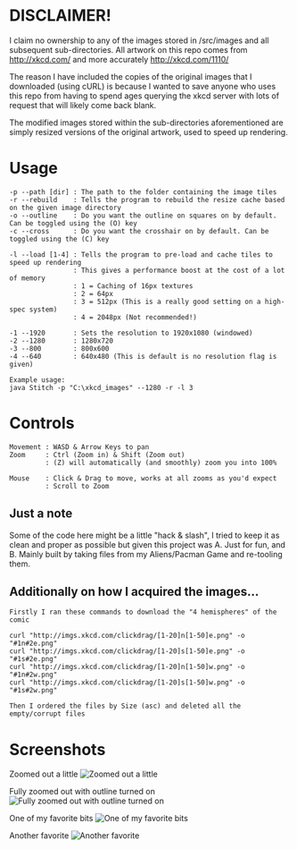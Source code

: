 # DISCLAIMER!
I claim no ownership to any of the images stored in /src/images and all subsequent sub-directories. All artwork on this repo comes from http://xkcd.com/ and more accurately http://xkcd.com/1110/ 

The reason I have included the copies of the original images that I downloaded (using cURL) is because I wanted to save anyone who uses this repo from having to spend ages querying the xkcd server with lots of request that will likely come back blank.

The modified images stored within the sub-directories aforementioned are simply resized versions of the original artwork, used to speed up rendering.

# Usage

	-p --path [dir] : The path to the folder containing the image tiles
	-r --rebuild    : Tells the program to rebuild the resize cache based on the given image directory
	-o --outline    : Do you want the outline on squares on by default. Can be toggled using the (O) key
	-c --cross      : Do you want the crosshair on by default. Can be toggled using the (C) key
	
	-l --load [1-4] : Tells the program to pre-load and cache tiles to speed up rendering
					: This gives a performance boost at the cost of a lot of memory
					: 1 = Caching of 16px textures
					: 2 = 64px
					: 3 = 512px (This is a really good setting on a high-spec system)
					: 4 = 2048px (Not recommended!)
					
	-1 --1920		: Sets the resolution to 1920x1080 (windowed)
	-2 --1280		: 1280x720
	-3 --800		: 800x600
	-4 --640		: 640x480 (This is default is no resolution flag is given)

	Example usage:
	java Stitch -p "C:\xkcd_images" --1280 -r -l 3
	
# Controls

	Movement : WASD & Arrow Keys to pan
	Zoom     : Ctrl (Zoom in) & Shift (Zoom out)
			 : (Z) will automatically (and smoothly) zoom you into 100%  
	
	Mouse	 : Click & Drag to move, works at all zooms as you'd expect
			 : Scroll to Zoom 

## Just a note
Some of the code here might be a little "hack & slash", I tried to keep it as clean and proper as possible but given this project was A. Just for fun, and B. Mainly built by taking files from my Aliens/Pacman Game and re-tooling them. 

## Additionally on how I acquired the images...

	Firstly I ran these commands to download the "4 hemispheres" of the comic
	
	curl "http://imgs.xkcd.com/clickdrag/[1-20]n[1-50]e.png" -o "#1n#2e.png"
	curl "http://imgs.xkcd.com/clickdrag/[1-20]s[1-50]e.png" -o "#1s#2e.png"
	curl "http://imgs.xkcd.com/clickdrag/[1-20]n[1-50]w.png" -o "#1n#2w.png"
	curl "http://imgs.xkcd.com/clickdrag/[1-20]s[1-50]w.png" -o "#1s#2w.png"
	
	Then I ordered the files by Size (asc) and deleted all the empty/corrupt files

# Screenshots

Zoomed out a little
![Zoomed out a little](https://raw.github.com/L2Program/XKCD_Stitcher/master/screenshots/1.png)

Fully zoomed out with outline turned on
![Fully zoomed out with outline turned on](https://raw.github.com/L2Program/XKCD_Stitcher/master/screenshots/2.png)

One of my favorite bits
![One of my favorite bits](https://raw.github.com/L2Program/XKCD_Stitcher/master/screenshots/3.png)

Another favorite
![Another favorite](https://raw.github.com/L2Program/XKCD_Stitcher/master/screenshots/4.png)
